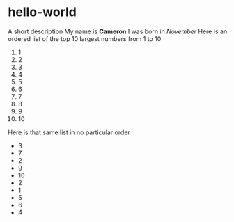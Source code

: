 # hello-world
A short description
My name is **Cameron**
I was born in *November*
Here is an ordered list of the top 10 largest numbers from 1 to 10
1. 1
2. 2
3. 3
4. 4
5. 5
6. 6
7. 7
8. 8
9. 9
10. 10

Here is that same list in no particular order
- 3
- 7
- 2
- 9
- 10
- 2
- 1
- 5
- 6
- 4
